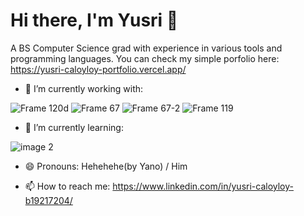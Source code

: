 # Hi there, I'm Yusri 👋

A BS Computer Science grad with experience in various tools and programming languages. 
You can check my simple porfolio here: https://yusri-caloyloy-portfolio.vercel.app/

- 🔭 I’m currently working with:
  
![Frame 120d](https://github.com/user-attachments/assets/569cbd40-8d08-49bf-9c5c-dbaf26a9dc7f)
![Frame 67](https://github.com/user-attachments/assets/1cb4e010-097a-4731-8e77-70026bf9b8fc)
![Frame 67-2](https://github.com/user-attachments/assets/1446b379-c58b-4374-8531-f9a925421e3f)
![Frame 119](https://github.com/user-attachments/assets/4737d52d-f833-4bd6-96bf-18b9657756d6)





- 🌱 I’m currently learning:

![image 2](https://github.com/user-attachments/assets/b99addd2-28b4-4c38-ba7d-224beb27f871)


- 😄 Pronouns: Hehehehe(by Yano) / Him
  



- 📫 How to reach me:
    https://www.linkedin.com/in/yusri-caloyloy-b19217204/


